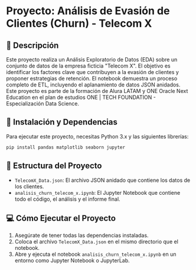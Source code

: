 # Proyecto: Análisis de Evasión de Clientes (Churn) - Telecom X

## 📄 Descripción
Este proyecto realiza un Análisis Exploratorio de Datos (EDA) sobre un conjunto de datos de la empresa ficticia "Telecom X". El objetivo es identificar los factores clave que contribuyen a la evasión de clientes y proponer estrategias de retención. El notebook demuestra un proceso completo de ETL, incluyendo el aplanamiento de datos JSON anidados. Este proyecto es parte de la formación de Alura LATAM y ONE Oracle Next Education en el plan de estudios ONE | TECH FOUNDATION - Especialización Data Science.

## 🚀 Instalación y Dependencias
Para ejecutar este proyecto, necesitas Python 3.x y las siguientes librerías:
```bash
pip install pandas matplotlib seaborn jupyter
```

## 📂 Estructura del Proyecto
* `TelecomX_Data.json`: El archivo JSON anidado que contiene los datos de los clientes.
* `analisis_churn_telecom_x.ipynb`: El Jupyter Notebook que contiene todo el código, el análisis y el informe final.

## 💻 Cómo Ejecutar el Proyecto
1.  Asegúrate de tener todas las dependencias instaladas.
2.  Coloca el archivo `TelecomX_Data.json` en el mismo directorio que el notebook.
3.  Abre y ejecuta el notebook `analisis_churn_telecom_x.ipynb` en un entorno como Jupyter Notebook o JupyterLab.
